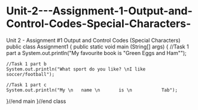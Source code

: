 # Unit-2---Assignment-1-Output-and-Control-Codes-Special-Characters-
Unit 2 - Assignment #1 Output and Control Codes (Special Characters)
public class Assignment1
 {
  public static void main (String[] args)
  {
    //Task 1 part a
    System.out.println("My favourite book is \"Green Eggs and Ham\"");
      
    //Task 1 part b
    System.out.println("What sport do you like? \nI like soccer/football");

    //Task 1 part c
    System.out.println("My \n   name \n       is \n           Tab");
      
  }//end main
}//end class
